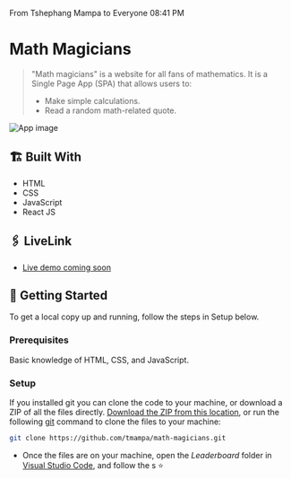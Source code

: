 From Tshephang Mampa to Everyone 08:41 PM
# Math Magicians

> "Math magicians" is a website for all fans of mathematics. It is a Single Page App (SPA) that allows users to:
> - Make simple calculations.
> - Read a random math-related quote.

![App image](./public/Screenshot.png)

## 🏗️ Built With

- HTML
- CSS
- JavaScript
- React JS

## 🖇️ LiveLink

- [Live demo coming soon]()

## 🛫 Getting Started
To get a local copy up and running, follow the steps in Setup below.

### Prerequisites
Basic knowledge of HTML, CSS, and JavaScript.

### Setup
If you installed git you can clone the code to your machine, or download a ZIP of all the files directly.
[Download the ZIP from this location](https://github.com/tmampa/math-magicians), or run the following [git](https://github.com/tmampa/math-magicians.git) command to clone the files to your machine:
```bash
git clone https://github.com/tmampa/math-magicians.git
```

- Once the files are on your machine, open the _Leaderboard_ folder in [Visual Studio Code](https://code.visualstudio.com/), and follow the s ⭐
